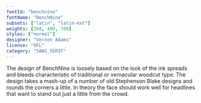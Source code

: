 ```yaml
---
fontId: "benchnine"
fontName: "BenchNine"
subsets: ["latin", "latin-ext"]
weights: [300, 400, 700]
styles: ["normal"]
designer: "Vernon Adams"
license: "OFL"
category: "SANS_SERIF"
---
```


<p>The design of BenchNine is loosely based on the look of the ink spreads and
bleeds characteristic of traditional or vernacular woodcut type. The design
takes a mash-up of a number of old Stephenson Blake designs and rounds the
corners a little. In theory the face should work well for headlines that want
to stand out just a little from the crowd.</p>